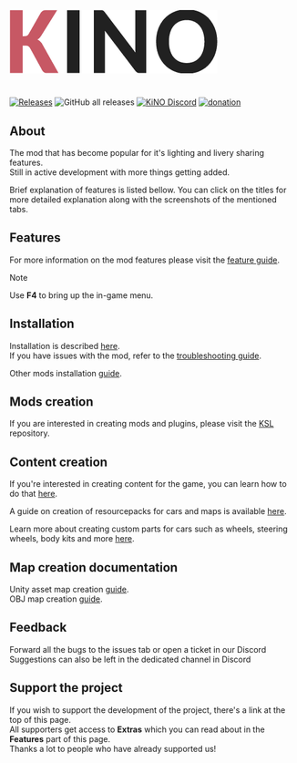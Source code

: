 ![LOGO](Images/logo.png)

#

[![Releases](https://img.shields.io/github/v/release/trbflxr/kino?include_prereleases&label=DOWNLOAD&style=for-the-badge)](https://github.com/trbflxr/kino/releases)
![GitHub all releases](https://img.shields.io/github/downloads/trbflxr/kino/total?label=TOTAL%20DOWNLOADS&style=for-the-badge)
[![KiNO Discord](https://img.shields.io/discord/716264804498538516?label=DISCORD&style=for-the-badge)](https://discord.gg/xvGMEEcEEp)
[![donation](https://img.shields.io/badge/patreon-support-ff424d?style=for-the-badge)](https://www.patreon.com/kinomod)

## About

The mod that has become popular for it's lighting and livery sharing features.  
Still in active development with more things getting added.

Brief explanation of features is listed bellow. You can click on the titles for more detailed explanation along with the screenshots of the mentioned tabs.

## Features

For more information on the mod features please visit the [feature guide](Help/Support/Guide.md).

> [!NOTE]  
> Use **F4** to bring up the in-game menu.

## Installation

Installation is described [here](INSTALL.md).  
If you have issues with the mod, refer to the [troubleshooting guide](Help/Support/Troubleshooting.md).

Other mods installation [guide](https://github.com/trbflxr/ksl/blob/master/doc/guide/install_content.md).

## Mods creation

If you are interested in creating mods and plugins, please visit the [KSL](https://github.com/trbflxr/ksl) repository.

## Content creation

If you're interested in creating content for the game, you can learn how to do that [here](https://github.com/trbflxr/kino/blob/master/ContentCreation/ContentInfo.md).

A guide on creation of resourcepacks for cars and maps is available [here](https://github.com/trbflxr/kino/blob/master/ContentCreation/ResourcePackCreation.md).

Learn more about creating custom parts for cars such as wheels, steering wheels, body kits and more [here](https://github.com/trbflxr/kino/blob/master/ContentCreation/CustomCarPartsCreation.md).

## Map creation documentation

Unity asset map creation [guide](MapDocumentation/KinoMapDoc.md).  
OBJ map creation [guide](MapDocumentation/ObjMapDoc.md).

## Feedback

Forward all the bugs to the issues tab or open a ticket in our Discord  
Suggestions can also be left in the dedicated channel in Discord

## Support the project

If you wish to support the development of the project, there's a link at the top of this page.  
All supporters get access to **Extras** which you can read about in the **Features** part of this page.  
Thanks a lot to people who have already supported us!

